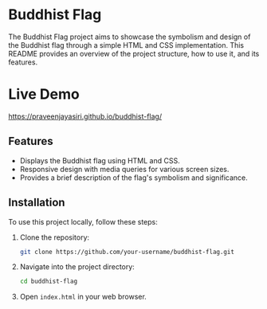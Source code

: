 # Buddhist Flag

The Buddhist Flag project aims to showcase the symbolism and design of the Buddhist flag through a simple HTML and CSS implementation. This README provides an overview of the project structure, how to use it, and its features.

# Live Demo
https://praveenjayasiri.github.io/buddhist-flag/

## Features

- Displays the Buddhist flag using HTML and CSS.
- Responsive design with media queries for various screen sizes.
- Provides a brief description of the flag's symbolism and significance.

## Installation

To use this project locally, follow these steps:

1. Clone the repository:

   ```bash
   git clone https://github.com/your-username/buddhist-flag.git
   
2. Navigate into the project directory:
   
   ```bash
   cd buddhist-flag
   
3. Open `index.html` in your web browser.
